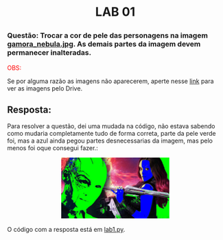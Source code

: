 <h1>
    <p align="center">
        LAB 01
    </p>
</h1>

### Questão: Trocar a cor de pele das personagens na imagem [gamora_nebula.jpg](./gamora_nebula.jpg). As demais partes da imagem devem permanecer inalteradas.

<p style="color:red">OBS:</p> 

Se por alguma razão as imagens não aparecerem, aperte nesse [link](./https://drive.google.com/drive/u/3/folders/1hJKmnn5sAdxyLd4pMh5MvbxgUwq1tDji) para ver as imagens pelo Drive.

## Resposta:
Para resolver a questão, dei uma mudada na código, não estava sabendo como mudaria completamente tudo de forma correta, parte da pele verde foi, mas a azul ainda pegou partes desnecessarias da imagem, mas pelo menos foi oque consegui fazer.:

<p align="center">
  <img src="resultado.jpg" width="50%"/>
</p>

O código com a resposta está em [lab1.py](./lab1.py).

